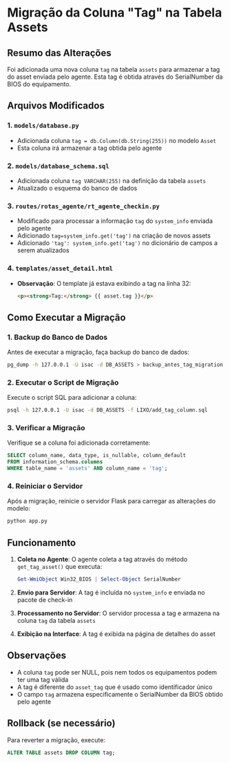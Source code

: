 # Migração da Coluna "Tag" na Tabela Assets

## Resumo das Alterações

Foi adicionada uma nova coluna `tag` na tabela `assets` para armazenar a tag do asset enviada pelo agente. Esta tag é obtida através do SerialNumber da BIOS do equipamento.

## Arquivos Modificados

### 1. `models/database.py`
- Adicionada coluna `tag = db.Column(db.String(255))` no modelo `Asset`
- Esta coluna irá armazenar a tag obtida pelo agente

### 2. `models/database_schema.sql`
- Adicionada coluna `tag VARCHAR(255)` na definição da tabela `assets`
- Atualizado o esquema do banco de dados

### 3. `routes/rotas_agente/rt_agente_checkin.py`
- Modificado para processar a informação `tag` do `system_info` enviada pelo agente
- Adicionado `tag=system_info.get('tag')` na criação de novos assets
- Adicionado `'tag': system_info.get('tag')` no dicionário de campos a serem atualizados

### 4. `templates/asset_detail.html`
- **Observação**: O template já estava exibindo a tag na linha 32:
  ```html
  <p><strong>Tag:</strong> {{ asset.tag }}</p>
  ```

## Como Executar a Migração

### 1. Backup do Banco de Dados
Antes de executar a migração, faça backup do banco de dados:
```bash
pg_dump -h 127.0.0.1 -U isac -d DB_ASSETS > backup_antes_tag_migration.sql
```

### 2. Executar o Script de Migração
Execute o script SQL para adicionar a coluna:
```bash
psql -h 127.0.0.1 -U isac -d DB_ASSETS -f LIXO/add_tag_column.sql
```

### 3. Verificar a Migração
Verifique se a coluna foi adicionada corretamente:
```sql
SELECT column_name, data_type, is_nullable, column_default
FROM information_schema.columns
WHERE table_name = 'assets' AND column_name = 'tag';
```

### 4. Reiniciar o Servidor
Após a migração, reinicie o servidor Flask para carregar as alterações do modelo:
```bash
python app.py
```

## Funcionamento

1. **Coleta no Agente**: O agente coleta a tag através do método `get_tag_asset()` que executa:
   ```powershell
   Get-WmiObject Win32_BIOS | Select-Object SerialNumber
   ```

2. **Envio para Servidor**: A tag é incluída no `system_info` e enviada no pacote de check-in

3. **Processamento no Servidor**: O servidor processa a tag e armazena na coluna `tag` da tabela `assets`

4. **Exibição na Interface**: A tag é exibida na página de detalhes do asset

## Observações

- A coluna `tag` pode ser NULL, pois nem todos os equipamentos podem ter uma tag válida
- A tag é diferente do `asset_tag` que é usado como identificador único
- O campo `tag` armazena especificamente o SerialNumber da BIOS obtido pelo agente

## Rollback (se necessário)

Para reverter a migração, execute:
```sql
ALTER TABLE assets DROP COLUMN tag;
``` 